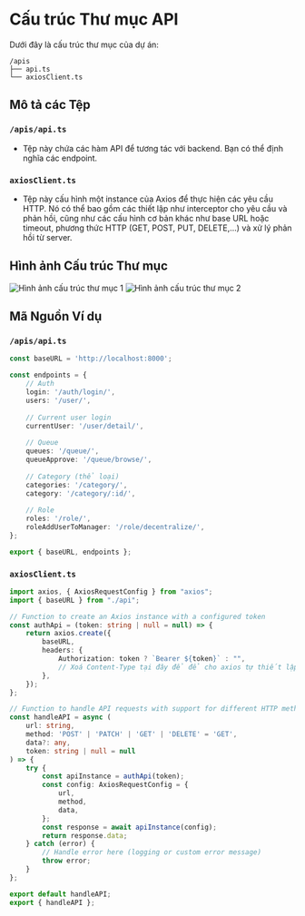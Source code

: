
# Cấu trúc Thư mục API
Dưới đây là cấu trúc thư mục của dự án:

```
/apis
├── api.ts
└── axiosClient.ts
```

## Mô tả các Tệp

### `/apis/api.ts`
- Tệp này chứa các hàm API để tương tác với backend. Bạn có thể định nghĩa các endpoint.

### `axiosClient.ts`
- Tệp này cấu hình một instance của Axios để thực hiện các yêu cầu HTTP. Nó có thể bao gồm các thiết lập như interceptor cho yêu cầu và phản hồi, cũng như các cấu hình cơ bản khác như base URL hoặc timeout, phương thức HTTP (GET, POST, PUT, DELETE,...) và xử lý phản hồi từ server.

## Hình ảnh Cấu trúc Thư mục

![Hình ảnh cấu trúc thư mục 1](https://github.com/user-attachments/assets/fe518ce9-e868-43fa-a412-a0836966d09c)
![Hình ảnh cấu trúc thư mục 2](https://github.com/user-attachments/assets/118c9b77-10ba-4280-a2a4-65c99c3f6aa5)

## Mã Nguồn Ví dụ

### `/apis/api.ts`
```typescript
const baseURL = 'http://localhost:8000';

const endpoints = {
    // Auth
    login: '/auth/login/',
    users: '/user/',
    
    // Current user login
    currentUser: '/user/detail/',
    
    // Queue
    queues: '/queue/',
    queueApprove: '/queue/browse/',
    
    // Category (thể loại)
    categories: '/category/',
    category: '/category/:id/',
    
    // Role
    roles: '/role/',
    roleAddUserToManager: '/role/decentralize/',
};

export { baseURL, endpoints };
```

### `axiosClient.ts`
```typescript
import axios, { AxiosRequestConfig } from "axios";
import { baseURL } from "./api";

// Function to create an Axios instance with a configured token
const authApi = (token: string | null = null) => {
    return axios.create({
        baseURL,
        headers: {
            Authorization: token ? `Bearer ${token}` : "",
            // Xoá Content-Type tại đây để để cho axios tự thiết lập
        },
    });
};

// Function to handle API requests with support for different HTTP methods
const handleAPI = async (
    url: string,
    method: 'POST' | 'PATCH' | 'GET' | 'DELETE' = 'GET',
    data?: any,
    token: string | null = null
) => {
    try {
        const apiInstance = authApi(token);
        const config: AxiosRequestConfig = {
            url,
            method,
            data,
        };
        const response = await apiInstance(config);
        return response.data;
    } catch (error) {
        // Handle error here (logging or custom error message)
        throw error;
    }
};

export default handleAPI;
export { handleAPI };
```
